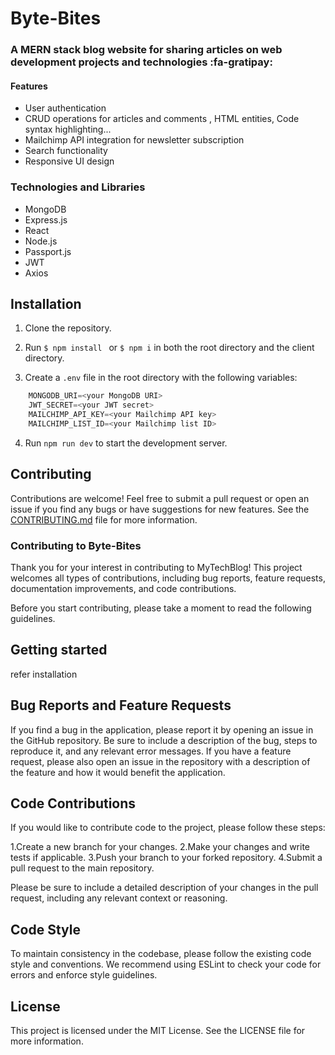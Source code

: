 # Byte-Bites

### A MERN stack blog website for sharing articles on web development projects and technologies :fa-gratipay:

#### Features

- User authentication
- CRUD operations for articles and comments , HTML entities, Code syntax highlighting...
- Mailchimp API integration for newsletter subscription
- Search functionality
- Responsive UI design

### Technologies and Libraries

- MongoDB
- Express.js
- React
- Node.js
- Passport.js
- JWT
- Axios

## Installation
1. Clone the repository.
2. Run `$ npm install ` or `$ npm i` in both the root directory and the client directory.

3. Create a `.env` file in the root directory with the following variables:
```javascript
    MONGODB_URI=<your MongoDB URI>
    JWT_SECRET=<your JWT secret>
    MAILCHIMP_API_KEY=<your Mailchimp API key>
    MAILCHIMP_LIST_ID=<your Mailchimp list ID>
```

4. Run `npm run dev`  to start the development server.

## Contributing

Contributions are welcome! Feel free to submit a pull request or open an issue if you find any bugs or have suggestions for new features. See the [CONTRIBUTING.md](https://github.com/JoelJaison394/Byte-Bites/blob/main/CONTRIBUTING.md "CONTRIBUTING.md") file for more information.
   ### Contributing to Byte-Bites
   
Thank you for your interest in contributing to MyTechBlog! This project welcomes all types of contributions, including bug reports, feature requests,                  documentation    improvements, and code contributions.

Before you start contributing, please take a moment to read the following guidelines.
        
 ## Getting started
refer installation

## Bug Reports and Feature Requests
   If you find a bug in the application, please report it by opening an issue in the GitHub repository. Be sure to include a description of the bug, steps to reproduce it, and any relevant error messages.
   If you have a feature request, please also open an issue in the repository with a description of the feature and how it would benefit the application.
## Code Contributions
If you would like to contribute code to the project, please follow these steps:

1.Create a new branch for your changes.
2.Make your changes and write tests if applicable.
3.Push your branch to your forked repository.
4.Submit a pull request to the main repository.

Please be sure to include a detailed description of your changes in the pull request, including any relevant context or reasoning.

## Code Style
To maintain consistency in the codebase, please follow the existing code style and conventions. We recommend using ESLint to check your code for errors and enforce style guidelines.

## License
This project is licensed under the MIT License. See the LICENSE  file for more information.
